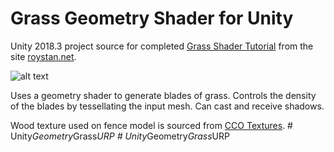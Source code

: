 # Grass Geometry Shader for Unity
Unity 2018.3 project source for completed [Grass Shader Tutorial](https://roystan.net/articles/grass-shader.html) from the site [roystan.net](https://roystan.net/).

![alt text](https://i.imgur.com/37U69OT.png)

Uses a geometry shader to generate blades of grass. Controls the density of the blades by tessellating the input mesh. Can cast and receive shadows.

Wood texture used on fence model is sourced from [CCO Textures](https://cc0textures.com/).
#   U n i t y _ G e o m e t r y _ G r a s s _ U R P  
 #   U n i t y _ G e o m e t r y _ G r a s s _ U R P  
 